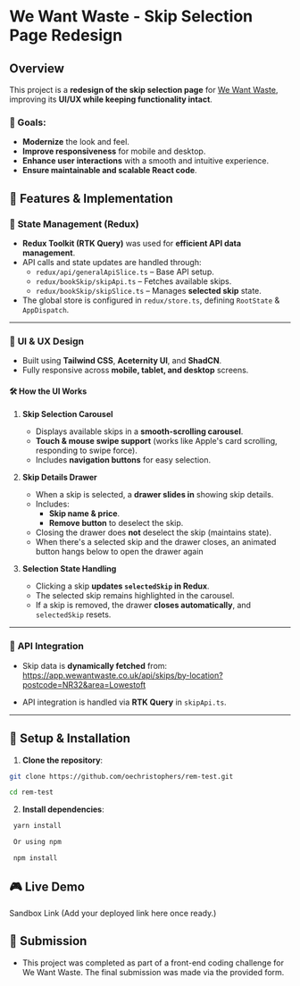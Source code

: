 # We Want Waste - Skip Selection Page Redesign

## Overview

This project is a **redesign of the skip selection page** for [We Want Waste](https://wewantwaste.co.uk/), improving its **UI/UX while keeping functionality intact**.  

### 🔹 Goals:
- **Modernize** the look and feel.
- **Improve responsiveness** for mobile and desktop.
- **Enhance user interactions** with a smooth and intuitive experience.
- **Ensure maintainable and scalable React code**.

## 🚀 Features & Implementation  

### 🔸 **State Management (Redux)**
- **Redux Toolkit (RTK Query)** was used for **efficient API data management**.
- API calls and state updates are handled through:
  - `redux/api/generalApiSlice.ts` – Base API setup.
  - `redux/bookSkip/skipApi.ts` – Fetches available skips.
  - `redux/bookSkip/skipSlice.ts` – Manages **selected skip** state.
- The global store is configured in `redux/store.ts`, defining `RootState` & `AppDispatch`.

---

### 🎨 **UI & UX Design**
- Built using **Tailwind CSS**, **Aceternity UI**, and **ShadCN**.
- Fully responsive across **mobile, tablet, and desktop** screens.

#### 🛠 **How the UI Works**
1. **Skip Selection Carousel**  
   - Displays available skips in a **smooth-scrolling carousel**.  
   - **Touch & mouse swipe support** (works like Apple's card scrolling, responding to swipe force).  
   - Includes **navigation buttons** for easy selection.  

2. **Skip Details Drawer**  
   - When a skip is selected, a **drawer slides in** showing skip details.  
   - Includes:
     - **Skip name & price**.
     - **Remove button** to deselect the skip.  
   - Closing the drawer does **not** deselect the skip (maintains state).
   - When there's a selected skip and the drawer closes, an animated button hangs below to open the drawer again

3. **Selection State Handling**  
   - Clicking a skip **updates `selectedSkip` in Redux**.
   - The selected skip remains highlighted in the carousel.  
   - If a skip is removed, the drawer **closes automatically**, and `selectedSkip` resets.  

---

### 🔗 **API Integration**
- Skip data is **dynamically fetched** from:
https://app.wewantwaste.co.uk/api/skips/by-location?postcode=NR32&area=Lowestoft

- API integration is handled via **RTK Query** in `skipApi.ts`.

---

## 📌 Setup & Installation

1. **Clone the repository**:
 ```bash
 git clone https://github.com/oechristophers/rem-test.git

 cd rem-test
```

 2. **Install dependencies**:

```bash
 yarn install

 Or using npm

 npm install

 ```

 ## 🎮 Live Demo
Sandbox Link (Add your deployed link here once ready.)

## 📝 Submission
- This project was completed as part of a front-end coding challenge for We Want Waste. The final submission was made via the provided form.


